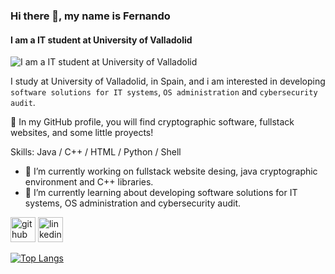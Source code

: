 ### Hi there 👋, my name is Fernando
#### I am a  IT student at University of Valladolid
![I am a  IT student at University of Valladolid](https://arturssmirnovs.github.io/github-profile-readme-generator/images/banner.png)

I study at University of Valladolid, in Spain, and i am interested in developing `software solutions for IT systems`, `OS administration` and `cybersecurity audit`.

:mag_right: In my GitHub profile, you will find cryptographic software, fullstack websites, and some little proyects!

Skills: Java / C++ / HTML / Python / Shell

- 🔭 I’m currently working on fullstack website desing, java cryptographic environment and C++ libraries. 
- 🌱 I’m currently learning about developing software solutions for IT systems, OS administration and cybersecurity audit. 


[<img src='https://cdn.jsdelivr.net/npm/simple-icons@3.0.1/icons/github.svg' alt='github' height='40'>](https://github.com/eskechivoi)  [<img src='https://cdn.jsdelivr.net/npm/simple-icons@3.0.1/icons/linkedin.svg' alt='linkedin' height='40'>](https://www.linkedin.com/in/fernando-rodríguez-725497162/)  

[![Top Langs](https://github-readme-stats.vercel.app/api/top-langs/?username=eskechi&layout=compact)](https://github.com/eskechivoi)
